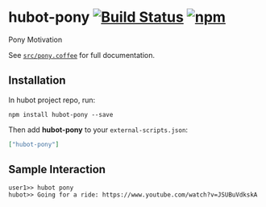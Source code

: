 # hubot-pony [![Build Status](https://img.shields.io/travis/hashashin/hubot-pony.svg?maxAge=2592000&style=flat-square)](https://travis-ci.org/hashashin/hubot-pony) [![npm](https://img.shields.io/npm/v/hubot-pony.svg?maxAge=2592000&style=flat-square)](https://www.npmjs.com/package/hubot-pony)

Pony Motivation

See [`src/pony.coffee`](src/pony.coffee) for full documentation.

## Installation

In hubot project repo, run:

`npm install hubot-pony --save`

Then add **hubot-pony** to your `external-scripts.json`:

```json
["hubot-pony"]
```

## Sample Interaction

```
user1>> hubot pony
hubot>> Going for a ride: https://www.youtube.com/watch?v=JSUBuVdkskA
```

